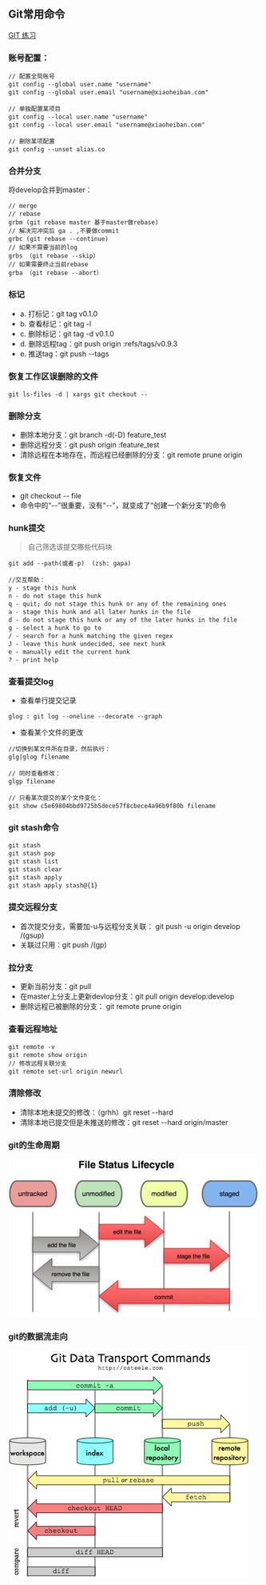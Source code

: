 ## Git常用命令
[GIT 练习](https://learngitbranching.js.org/?locale=zh_CN)
 

### 账号配置：
```
// 配置全局账号
git config --global user.name "username"
git config --global user.email "username@xiaoheiban.com"

// 单独配置某项目
git config --local user.name "username"
git config --local user.email "username@xiaoheiban.com"

// 删除某项配置
git config --unset alias.co
```

### 合并分支
将develop合并到master：

```
// merge
// rebase 
grbm (git rebase master 基于master做rebase)
// 解决完冲突后 ga . ,不要做commit 
grbc (git rebase --continue)
// 如果不需要当前的log
grbs （git rebase --skip）
// 如果需要终止当前rebase
grba （git rebase --abort）
```

### 标记
- a. 打标记：git tag v0.1.0
- b. 查看标记：git tag -l
- c. 删除标记：git tag -d v0.1.0
- d. 删除远程tag：git push origin :refs/tags/v0.9.3
- e. 推送tag：git push --tags

### 恢复工作区误删除的文件
```
git ls-files -d | xargs git checkout --
```


### 删除分支
- 删除本地分支：git branch -d(-D) feature_test
- 删除远程分支：git push origin :feature_test
- 清除远程在本地存在，而远程已经删除的分支：git remote prune origin

### 恢复文件
- git checkout -- file
- 命令中的“--”很重要，没有“--”，就变成了“创建一个新分支”的命令

### hunk提交
> 自己筛选该提交哪些代码块  
```cassandraql
git add --path(或者-p)  (zsh: gapa)

//交互帮助：
y - stage this hunk
n - do not stage this hunk
q - quit; do not stage this hunk or any of the remaining ones
a - stage this hunk and all later hunks in the file
d - do not stage this hunk or any of the later hunks in the file
g - select a hunk to go to
/ - search for a hunk matching the given regex
J - leave this hunk undecided, see next hunk
e - manually edit the current hunk
? - print help
```

### 查看提交log
- 查看单行提交记录 
```cassandraql
glog : git log --oneline --decorate --graph
```

- 查看某个文件的更改
```cassandraql
//切换到某文件所在目录，然后执行：
glg|glog filename

// 同时查看修改：
glgp filename 

// 只看某次提交的某个文件变化：
git show c5e69804bbd9725b5dece57f8cbece4a96b9f80b filename
```

### git stash命令
```
git stash
git stash pop
git stash list
git stash clear
git stash apply
git stash apply stash@{1}
```

### 提交远程分支
- 首次提交分支，需要加-u与远程分支关联： git push -u origin develop /(gsup)
- 关联过只用：git push /(gp)


### 拉分支
- 更新当前分支：git pull
- 在master上分支上更新devlop分支：git pull origin develop:develop
- 删除远程已被删除的分支： git remote prune origin

### 查看远程地址

```
git remote -v
git remote show origin
// 修改远程关联分支
git remote set-url origin newurl
```


### 清除修改
- 清除本地未提交的修改：（grhh）git reset --hard
- 清除本地已提交但是未推送的修改：git reset --hard origin/master


### git的生命周期
![](./media/git-life-cycle.jpg)


### git的数据流走向
![](./media/git-data-transport-commands.png)

